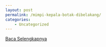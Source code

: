 ```yaml
---
layout: post
permalink: /mimpi-kepala-botak-dibelakang/
categories:
    - Uncategorized
---
```


[Baca Selengkapnya](/10)
